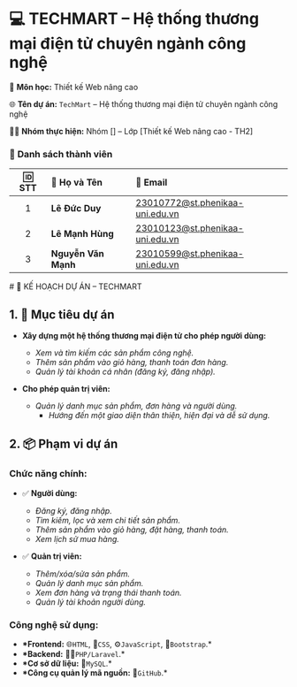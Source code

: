 # 💻 TECHMART – Hệ thống thương mại điện tử chuyên ngành công nghệ

📖 **Môn học:** Thiết kế Web nâng cao

🌐 **Tên dự án:** `TechMart` – Hệ thống thương mại điện tử chuyên ngành công nghệ

👨‍💻 **Nhóm thực hiện:** Nhóm [] – Lớp [Thiết kế Web nâng cao - TH2]

### 👥 **Danh sách thành viên**

<div align="center">

| 🆔 **STT** | 👤 **Họ và Tên**    | 📧 **Email**                                                              |
| :--------: | :------------------ | :------------------------------------------------------------------------ |
|     1      | **Lê Đức Duy**      | [23010772@st.phenikaa-uni.edu.vn](mailto:23010772@st.phenikaa-uni.edu.vn) |
|     2      | **Lê Mạnh Hùng**    | [23010123@st.phenikaa-uni.edu.vn](mailto:23010123@st.phenikaa-uni.edu.vn) |
|     3      | **Nguyễn Văn Mạnh** | [23010599@st.phenikaa-uni.edu.vn](mailto:23010599@st.phenikaa-uni.edu.vn) |

</div>
# 📝 KẾ HOẠCH DỰ ÁN – TECHMART

## 1. 🎯 Mục tiêu dự án

- **Xây dựng một hệ thống thương mại điện tử cho phép người dùng:**

  - _Xem và tìm kiếm các sản phẩm công nghệ._
  - _Thêm sản phẩm vào giỏ hàng, thanh toán đơn hàng._
  - _Quản lý tài khoản cá nhân (đăng ký, đăng nhập)._

- **Cho phép quản trị viên:**

  - _Quản lý danh mục sản phẩm, đơn hàng và người dùng._
    - _Hướng đến một giao diện thân thiện, hiện đại và dễ sử dụng._

## 2. 📦 Phạm vi dự án

### Chức năng chính:

- ✅ **Người dùng:**

  - _Đăng ký, đăng nhập._
  - _Tìm kiếm, lọc và xem chi tiết sản phẩm._
  - _Thêm sản phẩm vào giỏ hàng, đặt hàng, thanh toán._
  - _Xem lịch sử mua hàng._

- ✅ **Quản trị viên:**

  - _Thêm/xóa/sửa sản phẩm._
  - _Quản lý danh mục sản phẩm._
  - _Xem đơn hàng và trạng thái thanh toán._
  - _Quản lý tài khoản người dùng._

### Công nghệ sử dụng:

- **\*Frontend:** 🌐`HTML`, 🎨`CSS`, ⚙️`JavaScript`, 💠`Bootstrap`.\*
- **\*Backend:** 🐘🔴`PHP/Laravel`.\*
- **\*Cơ sở dữ liệu:** 🐬`MySQL`.\*
- **\*Công cụ quản lý mã nguồn:** 🐙`GitHub`.\*
